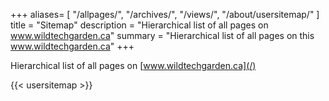 +++
aliases= [
	"/allpages/",
	"/archives/",
	"/views/",
	"/about/usersitemap/"
]
title = "Sitemap"
description = "Hierarchical list of all pages on www.wildtechgarden.ca"
summary = "Hierarchical list of all pages on this www.wildtechgarden.ca"
+++

Hierarchical list of all pages on [www.wildtechgarden.ca](/)

{{< usersitemap >}}
